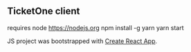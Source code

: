 ## TicketOne client

requires node https://nodejs.org
npm install -g yarn
yarn start

JS project was bootstrapped with [Create React App](https://github.com/facebookincubator/create-react-app).
